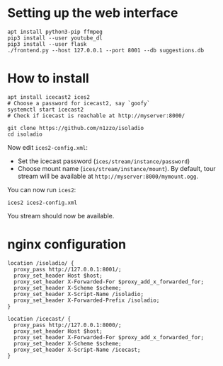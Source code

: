 # Setting up the web interface

```
apt install python3-pip ffmpeg
pip3 install --user youtube_dl
pip3 install --user flask
./frontend.py --host 127.0.0.1 --port 8001 --db suggestions.db
```

# How to install

```
apt install icecast2 ices2
# Choose a password for icecast2, say `goofy`
systemctl start icecast2
# Check if icecast is reachable at http://myserver:8000/

git clone https://github.com/n1zzo/isoladio
cd isoladio
```

Now edit `ices2-config.xml`:

* Set the icecast password (`ices/stream/instance/password`)
* Choose mount name (`ices/stream/instance/mount`). By default, tour stream will
  be available at `http://myserver:8000/mymount.ogg`.

You can now run `ices2`:

```
ices2 ices2-config.xml
```

You stream should now be available.

# nginx configuration

```
location /isoladio/ {
  proxy_pass http://127.0.0.1:8001/;
  proxy_set_header Host $host;
  proxy_set_header X-Forwarded-For $proxy_add_x_forwarded_for;
  proxy_set_header X-Scheme $scheme;
  proxy_set_header X-Script-Name /isoladio;
  proxy_set_header X-Forwarded-Prefix /isoladio;
}

location /icecast/ {
  proxy_pass http://127.0.0.1:8000/;
  proxy_set_header Host $host;
  proxy_set_header X-Forwarded-For $proxy_add_x_forwarded_for;
  proxy_set_header X-Scheme $scheme;
  proxy_set_header X-Script-Name /icecast;
}
```
